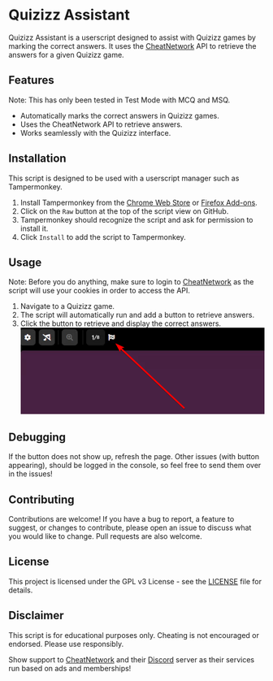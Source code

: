 # Quizizz Assistant

Quizizz Assistant is a userscript designed to assist with Quizizz games by marking the correct answers. It uses the [CheatNetwork](https://cheatnetwork.eu/) API to retrieve the answers for a given Quizizz game.

## Features
Note: This has only been tested in Test Mode with MCQ and MSQ.

- Automatically marks the correct answers in Quizizz games.
- Uses the CheatNetwork API to retrieve answers.
- Works seamlessly with the Quizizz interface.

## Installation

This script is designed to be used with a userscript manager such as Tampermonkey.

1. Install Tampermonkey from the [Chrome Web Store](https://chrome.google.com/webstore/detail/tampermonkey/dhdgffkkebhmkfjojejmpbldmpobfkfo) or [Firefox Add-ons](https://addons.mozilla.org/en-US/firefox/addon/tampermonkey/).
2. Click on the `Raw` button at the top of the script view on GitHub.
3. Tampermonkey should recognize the script and ask for permission to install it.
4. Click `Install` to add the script to Tampermonkey.

## Usage

Note: Before you do anything, make sure to login to [CheatNetwork](https://cheatnetwork.eu/login) as the script will use your cookies in order to access the API.

1. Navigate to a Quizizz game.
2. The script will automatically run and add a button to retrieve answers.
3. Click the button to retrieve and display the correct answers.
![alt text](img.png)

## Debugging

If the button does not show up, refresh the page. Other issues (with button appearing), should be logged in the console, so feel free to send them over in the issues!


## Contributing

Contributions are welcome! If you have a bug to report, a feature to suggest, or changes to contribute, please open an issue to discuss what you would like to change. Pull requests are also welcome.

## License

This project is licensed under the GPL v3 License - see the [LICENSE](LICENSE) file for details.

## Disclaimer

This script is for educational purposes only. Cheating is not encouraged or endorsed. Please use responsibly.

Show support to [CheatNetwork](https://cheatnetwork.eu) and their [Discord](https://discord.com/invite/5N9Km7Udum) server as their services run based on ads and memberships!
